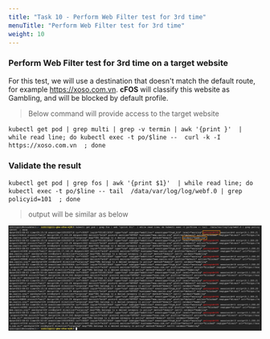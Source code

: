 ```yaml
---
title: "Task 10 - Perform Web Filter test for 3rd time"
menuTitle: "Perform Web Filter test for 3rd time"
weight: 10
---
```


### Perform Web Filter test for 3rd time on a target website

For this test, we will use a destination that doesn't match the default route, for example https://xoso.com.vn. **cFOS** will classify this website as Gambling, and will be blocked by default profile.

> Below command will provide access to the target website 

```
kubectl get pod | grep multi | grep -v termin | awk '{print }'  | while read line; do kubectl exec -t po/$line --  curl -k -I  https://xoso.com.vn  ; done
```

### Validate the result

```
kubectl get pod | grep fos | awk '{print $1}'  | while read line; do kubectl exec -t po/$line -- tail  /data/var/log/log/webf.0 | grep policyid=101  ; done
```

> output will be similar as below

![envOutput](webfilter-test-results-2.png)
